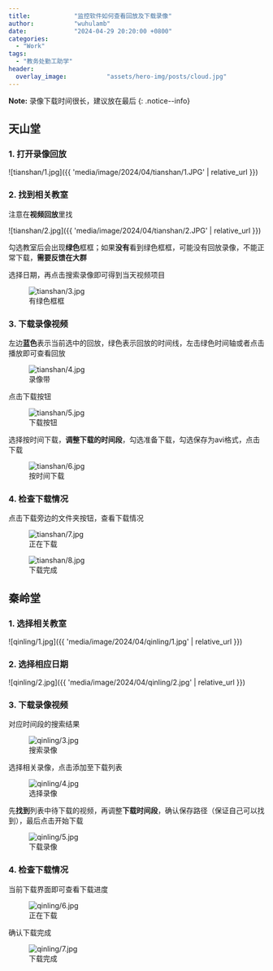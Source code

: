 ```yaml
---
title:            "监控软件如何查看回放及下载录像"
author:           "wuhulamb"
date:             "2024-04-29 20:20:00 +0800"
categories:
  - "Work"
tags:
  - "教务处勤工助学"
header:
  overlay_image:           "assets/hero-img/posts/cloud.jpg"
---
```


**Note:** 录像下载时间很长，建议放在最后
{: .notice--info}

## 天山堂

### 1. 打开录像回放

![tianshan/1.jpg]({{ 'media/image/2024/04/tianshan/1.JPG' | relative_url }})

### 2. 找到相关教室

注意在**视频回放**里找

![tianshan/2.jpg]({{ 'media/image/2024/04/tianshan/2.JPG' | relative_url }})

勾选教室后会出现**绿色**框框；如果**没有**看到绿色框框<!--more-->，可能没有回放录像，不能正常下载，**需要反馈在大群**

选择日期，再点击搜索录像即可得到当天视频项目

<figure class="align-center">
  <img src="{{ 'media/image/2024/04/tianshan/3.JPG' | relative_url }}" alt="tianshan/3.jpg">
  <figcaption>有绿色框框</figcaption>
</figure>

### 3. 下载录像视频

左边**蓝色**表示当前选中的回放，绿色表示回放的时间线，左击绿色时间轴或者点击播放即可查看回放

<figure class="align-center">
  <img src="{{ 'media/image/2024/04/tianshan/4.JPG' | relative_url }}" alt="tianshan/4.jpg">
  <figcaption>录像带</figcaption>
</figure>

点击下载按钮

<figure class="align-center">
  <img src="{{ 'media/image/2024/04/tianshan/5.JPG' | relative_url }}" alt="tianshan/5.jpg">
  <figcaption>下载按钮</figcaption>
</figure>

选择按时间下载，**调整下载的时间段**，勾选准备下载，勾选保存为avi格式，点击下载

<figure class="align-center">
  <img src="{{ 'media/image/2024/04/tianshan/6.JPG' | relative_url }}" alt="tianshan/6.jpg">
  <figcaption>按时间下载</figcaption>
</figure>

### 4. 检查下载情况

点击下载旁边的文件夹按钮，查看下载情况

<figure class="align-center">
  <img src="{{ 'media/image/2024/04/tianshan/7.JPG' | relative_url }}" alt="tianshan/7.jpg">
  <figcaption>正在下载</figcaption>
</figure> 

<figure class="align-center">
  <img src="{{ 'media/image/2024/04/tianshan/8.JPG' | relative_url }}" alt="tianshan/8.jpg">
  <figcaption>下载完成</figcaption>
</figure> 

## 秦岭堂

### 1. 选择相关教室

![qinling/1.jpg]({{ 'media/image/2024/04/qinling/1.jpg' | relative_url }})

### 2. 选择相应日期

![qinling/2.jpg]({{ 'media/image/2024/04/qinling/2.jpg' | relative_url }})

### 3. 下载录像视频

对应时间段的搜索结果

<figure class="align-center">
  <img src="{{ 'media/image/2024/04/qinling/3.jpg' | relative_url }}" alt="qinling/3.jpg">
  <figcaption>搜索录像</figcaption>
</figure> 

选择相关录像，点击添加至下载列表

<figure class="align-center">
  <img src="{{ 'media/image/2024/04/qinling/4.jpg' | relative_url }}" alt="qinling/4.jpg">
  <figcaption>选择录像</figcaption>
</figure> 

先**找到**列表中待下载的视频，再调整**下载时间段**，确认保存路径（保证自己可以找到），最后点击开始下载

<figure class="align-center">
  <img src="{{ 'media/image/2024/04/qinling/5.jpg' | relative_url }}" alt="qinling/5.jpg">
  <figcaption>下载录像</figcaption>
</figure> 

### 4. 检查下载情况

当前下载界面即可查看下载进度

<figure class="align-center">
  <img src="{{ 'media/image/2024/04/qinling/6.jpg' | relative_url }}" alt="qinling/6.jpg">
  <figcaption>正在下载</figcaption>
</figure> 

确认下载完成

<figure class="align-center">
  <img src="{{ 'media/image/2024/04/qinling/7.jpg' | relative_url }}" alt="qinling/7.jpg">
  <figcaption>下载完成</figcaption>
</figure> 
